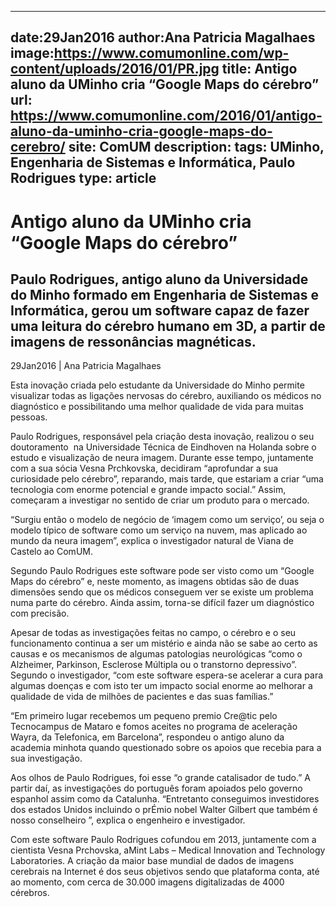 
---
date:29Jan2016
author:Ana Patricia Magalhaes
image:https://www.comumonline.com/wp-content/uploads/2016/01/PR.jpg
title: Antigo aluno da UMinho cria “Google Maps do cérebro”
url: https://www.comumonline.com/2016/01/antigo-aluno-da-uminho-cria-google-maps-do-cerebro/
site: ComUM
description: 
tags: UMinho, Engenharia de Sistemas e Informática, Paulo Rodrigues
type: article
---


# Antigo aluno da UMinho cria “Google Maps do cérebro”

## Paulo Rodrigues, antigo aluno da Universidade do Minho formado em Engenharia de Sistemas e Informática, gerou um software capaz de fazer uma leitura do cérebro humano em 3D, a partir de imagens de ressonâncias magnéticas.

29Jan2016 | Ana Patricia Magalhaes

Esta inovação criada pelo estudante da Universidade do Minho permite visualizar todas as ligações nervosas do cérebro, auxiliando os médicos no diagnóstico e possibilitando uma melhor qualidade de vida para muitas pessoas.

Paulo Rodrigues, responsável pela criação desta inovação, realizou o seu doutoramento  na Universidade Técnica de Eindhoven na Holanda sobre o estudo e visualização de neura imagem. Durante esse tempo, juntamente com a sua sócia Vesna Prchkovska, decidiram “aprofundar a sua curiosidade pelo cérebro”, reparando, mais tarde, que estariam a criar “uma tecnologia com enorme potencial e grande impacto social.” Assim, começaram a investigar no sentido de criar um produto para o mercado.

“Surgiu então o modelo de negócio de ‘imagem como um serviço’, ou seja o modelo típico de software como um serviço na nuvem, mas aplicado ao mundo da neura imagem”, explica o investigador natural de Viana de Castelo ao ComUM.

Segundo Paulo Rodrigues este software pode ser visto como um “Google Maps do cérebro” e, neste momento, as imagens obtidas são de duas dimensões sendo que os médicos conseguem ver se existe um problema numa parte do cérebro. Ainda assim, torna-se difícil fazer um diagnóstico com precisão.

Apesar de todas as investigações feitas no campo, o cérebro e o seu funcionamento continua a ser um mistério e ainda não se sabe ao certo as causas e os mecanismos de algumas patologias neurológicas “como o Alzheimer, Parkinson, Esclerose Múltipla ou o transtorno depressivo”. Segundo o investigador, “com este software espera-se acelerar a cura para algumas doenças e com isto ter um impacto social enorme ao melhorar a qualidade de vida de milhões de pacientes e das suas famílias.”

“Em primeiro lugar recebemos um pequeno premio Cre@tic pelo Tecnocampus de Mataro e fomos aceites no programa de aceleração Wayra, da Telefonica, em Barcelona”, respondeu o antigo aluno da academia minhota quando questionado sobre os apoios que recebia para a sua investigação.

Aos olhos de Paulo Rodrigues, foi esse “o grande catalisador de tudo.” A partir daí, as investigações do português foram apoiados pelo governo espanhol assim como da Catalunha. “Entretanto conseguimos investidores dos estados Unidos incluindo o prÉmio nobel Walter Gilbert que também é nosso conselheiro ”, explica o engenheiro e investigador.

Com este software Paulo Rodrigues cofundou em 2013, juntamente com a cientista Vesna Prchovska, aMint Labs – Medical Innovation and Technology Laboratories. A criação da maior base mundial de dados de imagens cerebrais na Internet é dos seus objetivos sendo que plataforma conta, até ao momento, com cerca de 30.000 imagens digitalizadas de 4000 cérebros.



